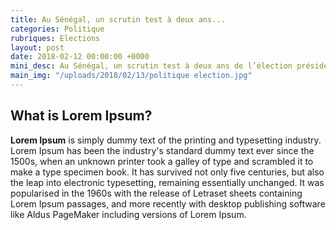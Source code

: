 ```yaml
---
title: Au Sénégal, un scrutin test à deux ans...
categories: Politique
rubriques: Elections
layout: post
date: 2018-02-12 00:00:00 +0000
mini_desc: Au Sénégal, un scrutin test à deux ans de l’élection présidentielle
main_img: "/uploads/2018/02/13/politique election.jpg"
---
```

## What is Lorem Ipsum?

**Lorem Ipsum** is simply dummy text of the printing and typesetting industry. Lorem Ipsum has been the industry's standard dummy text ever since the 1500s, when an unknown printer took a galley of type and scrambled it to make a type specimen book. It has survived not only five centuries, but also the leap into electronic typesetting, remaining essentially unchanged. It was popularised in the 1960s with the release of Letraset sheets containing Lorem Ipsum passages, and more recently with desktop publishing software like Aldus PageMaker including versions of Lorem Ipsum.